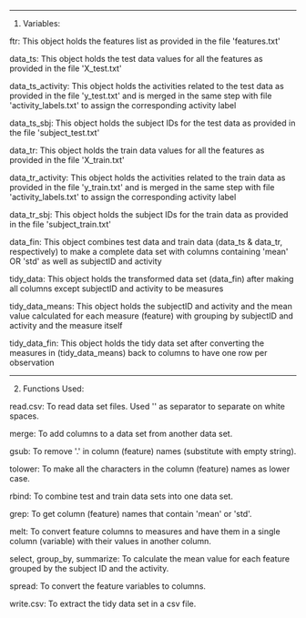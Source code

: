 ----------------------------------------------
1. Variables:

ftr: This object holds the features list as provided in the file 'features.txt'

data_ts: This object holds the test data values for all the features as provided in the file 'X_test.txt'

data_ts_activity: This object holds the activities related to the test data as provided in the file 'y_test.txt' and is merged in the same step with file 'activity_labels.txt' to assign the corresponding activity label

data_ts_sbj: This object holds the subject IDs for the test data as provided in the file 'subject_test.txt'

data_tr: This object holds the train data values for all the features as provided in the file 'X_train.txt'

data_tr_activity: This object holds the activities related to the train data as provided in the file 'y_train.txt' and is merged in the same step with file 'activity_labels.txt' to assign the corresponding activity label

data_tr_sbj: This object holds the subject IDs for the train data as provided in the file 'subject_train.txt'

data_fin: This object combines test data and train data (data_ts & data_tr, respectively) to make a complete data set with columns containing 'mean' OR 'std' as well as subjectID and activity

tidy_data: This object holds the transformed data set (data_fin) after making all columns except subjectID and activity to be measures

tidy_data_means: This object holds the subjectID and activity and the mean value calculated for each measure (feature) with grouping by subjectID and activity and the measure itself

tidy_data_fin: This object holds the tidy data set after converting the measures in (tidy_data_means) back to columns to have one row per observation


----------------------------------------------
2. Functions Used:

read.csv: To read data set files. Used '' as separator to separate on white spaces.

merge: To add columns to a data set from another data set.

gsub: To remove '.' in column (feature) names (substitute with empty string).

tolower: To make all the characters in the column (feature) names as lower case.

rbind: To combine test and train data sets into one data set.

grep: To get column (feature) names that contain 'mean' or 'std'.

melt: To convert feature columns to measures and have them in a single column (variable) with their values in another column.

select, group_by, summarize: To calculate the mean value for each feature grouped by the subject ID and the activity.

spread: To convert the feature variables to columns.

write.csv: To extract the tidy data set in a csv file.

